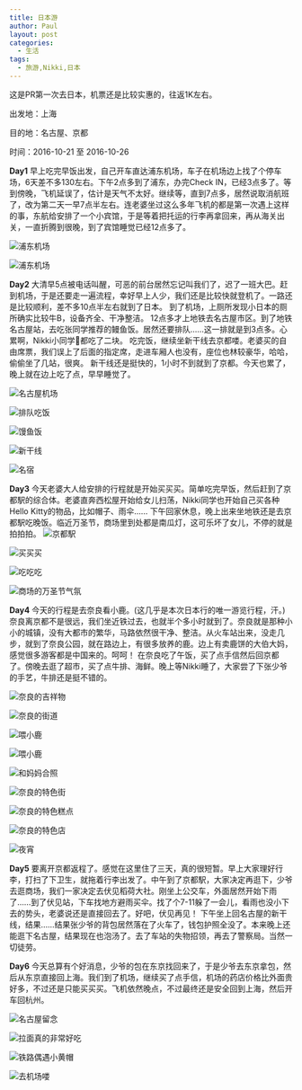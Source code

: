 ```yaml
---
title: 日本游
author: Paul
layout: post
categories:
  - 生活
tags:
  - 旅游,Nikki,日本
---
```


这是PR第一次去日本，机票还是比较实惠的，往返1K左右。

出发地：上海

目的地：名古屋、京都

时间：2016-10-21 至 2016-10-26

**Day1** 早上吃完早饭出发，自己开车直达浦东机场，车子在机场边上找了个停车场，6天差不多130左右。下午2点多到了浦东，办完Check IN，已经3点多了。等到傍晚，飞机延误了，估计是天气不太好。继续等，直到7点多，居然说取消航班了，改为第二天一早7点半左右。连老婆坐过这么多年飞机的都是第一次遇上这样的事，东航给安排了一个小宾馆，于是等着把托运的行李再拿回来，再从海关出关，一直折腾到很晚，到了宾馆睡觉已经12点多了。

![浦东机场](http://img7.chztv.com/2016-1012/Japan-01.jpg!400px)

![浦东机场](http://img7.chztv.com/2016-1012/Japan-02.jpg!400px)



**Day2** 大清早5点被电话叫醒，可恶的前台居然忘记叫我们了，迟了一班大巴。赶到机场，于是还要走一遍流程，幸好早上人少，我们还是比较快就登机了。一路还是比较顺利，差不多10点半左右就到了日本。
到了机场，上厕所发现小日本的厕所确实比较牛B，设备齐全、干净整洁。
12点多才上地铁去名古屋市区。到了地铁名古屋站，去吃张同学推荐的鳗鱼饭。居然还要排队……这一排就是到3点多。心累啊，Nikki小同学🍰都吃了二块。
吃完饭，继续坐新干线去京都喽。老婆买的自由席票，我们误上了后面的指定席，走进车厢人也没有，座位也林较豪华，哈哈，偷偷坐了几站，很爽。
新干线还是挺快的，1小时不到就到了京都。今天也累了，晚上就在边上吃了点，早早睡觉了。

![名古屋机场](http://img7.chztv.com/2016-1012/Japan-03.jpg!400px)

![排队吃饭](http://img7.chztv.com/2016-1012/Japan-04.jpg!400px)

![馒鱼饭](http://img7.chztv.com/2016-1012/Japan-05.jpg!400px)

![新干线](http://img7.chztv.com/2016-1012/Japan-06.jpg!400px)

![名宿](http://img7.chztv.com/2016-1012/Japan-07.jpg!400px)

**Day3** 今天老婆大人给安排的行程就是开始买买买。简单吃完早饭，然后赶到了京都駅的综合体。老婆直奔西松屋开始给女儿扫荡，Nikki同学也开始自己买各种Hello Kitty的物品，比如帽子、雨伞…… 
下午回家休息，晚上出来坐地铁还是去京都駅吃晚饭。临近万圣节，商场里到处都是南瓜灯，这可乐坏了女儿，不停的就是拍拍拍。
![京都駅](http://img7.chztv.com/2016-1012/Japan-08.jpg!400px)

![买买买](http://img7.chztv.com/2016-1012/Japan-09.jpg!400px)

![吃吃吃](http://img7.chztv.com/2016-1012/Japan-11.jpg!400px)

![商场的万圣节气氛](http://img7.chztv.com/2016-1012/Japan-12.jpg!400px)

**Day4** 今天的行程是去奈良看小鹿。(这几乎是本次日本行的唯一游览行程，汗。)
奈良离京都不是很远，我们坐近铁过去，也就半个多小时就到了。奈良就是那种小小的城镇，没有大都市的繁华，马路依然很干净、整洁。从火车站出来，没走几步，就到了奈良公园，就在路边上，有很多放养的鹿。边上有卖鹿饼的大伯大妈，感觉很多游客都是中国来的。呵呵！
在奈良吃了午饭，买了点手信然后回京都了。傍晚去逛了超市，买了点牛排、海鲜。晚上等Nikki睡了，大家尝了下张少爷的手艺，牛排还是挺不错的。

![奈良的吉祥物](http://img7.chztv.com/2016-1012/Japan-13.jpg!400px)

![奈良的街道](http://img7.chztv.com/2016-1012/Japan-14.jpg!400px)

![喂小鹿](http://img7.chztv.com/2016-1012/Japan-15.jpg!400px)

![喂小鹿](http://img7.chztv.com/2016-1012/Japan-16.jpg!400px)

![和妈妈合照](http://img7.chztv.com/2016-1012/Japan-17.jpg!400px)

![奈良的特色街](http://img7.chztv.com/2016-1012/Japan-18.jpg!400px)

![奈良的特色糕点](http://img7.chztv.com/2016-1012/Japan-19.jpg!400px)

![奈良的特色店](http://img7.chztv.com/2016-1012/Japan-20.jpg!400px)

![夜宵](http://img7.chztv.com/2016-1012/Japan-21.jpg!400px)

**Day5** 要离开京都返程了。感觉在这里住了三天，真的很短暂。早上大家理好行李，打扫了下卫生，就拖着行李出发了。中午到了京都駅，大家决定再逛下，少爷去逛商场，我们一家决定去伏见稻荷大社。刚坐上公交车，外面居然开始下雨了……到了伏见站，下车找地方避雨买伞。找了个7-11躲了一会儿，看雨也没小下去的势头，老婆说还是直接回去了。好吧，伏见再见！
下午坐上回名古屋的新干线，结果……结果张少爷的背包居然落在了火车了，钱包护照全没了。本来晚上还能逛下名古屋，结果现在也泡汤了。去了车站的失物招领，再去了警察局。当然一切徒劳。

**Day6** 今天总算有个好消息，少爷的包在东京找回来了，于是少爷去东京拿包，然后从东京直接回上海。我们到了机场，继续买了点手信，机场的药店价格比外面贵好多，不过还是只能买买买。飞机依然晚点，不过最终还是安全回到上海，然后开车回杭州。 

![名古屋留念](http://img7.chztv.com/2016-1012/Japan-22.jpg!400px)

![拉面真的非常好吃](http://img7.chztv.com/2016-1012/Japan-23.jpg!400px)

![铁路偶遇小黄帽](http://img7.chztv.com/2016-1012/Japan-24.jpg!400px)

![去机场喽](http://img7.chztv.com/2016-1012/Japan-25.jpg!400px)









